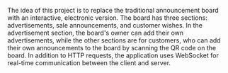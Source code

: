 The idea of this project is to replace the traditional announcement board with an interactive, electronic version. The board has three sections: advertisements, sale announcements, and customer wishes. In the advertisement section, the board's owner can add their own advertisements, while the other sections are for customers, who can add their own announcements to the board by scanning the QR code on the board. In addition to HTTP requests, the application uses WebSocket for real-time communication between the client and server.
